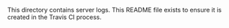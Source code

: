 
This directory contains server logs. 
This README file exists to ensure it is created in the Travis CI process.
